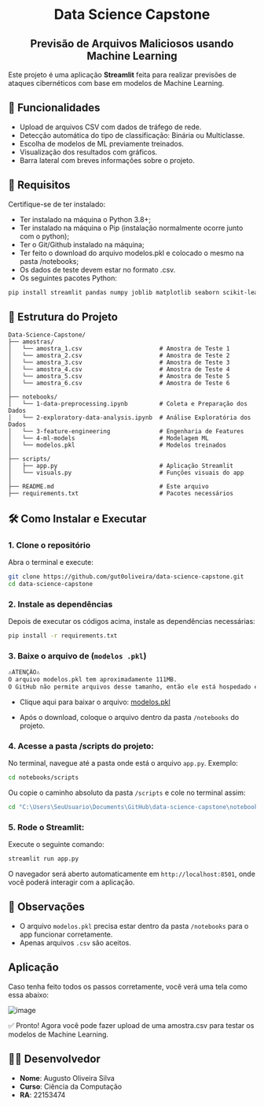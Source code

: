 <h1 align="center">Data Science Capstone</h1>
<h2 align="center">Previsão de Arquivos Maliciosos usando Machine Learning</h2>

Este projeto é uma aplicação **Streamlit** feita para realizar previsões de ataques cibernéticos com base em modelos de Machine Learning.

## 🚀 Funcionalidades

- Upload de arquivos CSV com dados de tráfego de rede.
- Detecção automática do tipo de classificação: Binária ou Multiclasse.
- Escolha de modelos de ML previamente treinados.
- Visualização dos resultados com gráficos.
- Barra lateral com breves informações sobre o projeto.

## 🧩 Requisitos

Certifique-se de ter instalado:

- Ter instalado na máquina o Python 3.8+;
- Ter instalado na máquina o Pip (instalação normalmente ocorre junto com o python);
- Ter o Git/Github instalado na máquina;
- Ter feito o download do arquivo modelos.pkl e colocado o mesmo na pasta /notebooks;
- Os dados de teste devem estar no formato .csv.
- Os seguintes pacotes Python:
```bash
pip install streamlit pandas numpy joblib matplotlib seaborn scikit-learn xgboost streamlit-lottie os datetime requests
```

## 📁 Estrutura do Projeto

```
Data-Science-Capstone/
├── amostras/
│   └── amostra_1.csv                      # Amostra de Teste 1
│   └── amostra_2.csv                      # Amostra de Teste 2
│   └── amostra_3.csv                      # Amostra de Teste 3
│   └── amostra_4.csv                      # Amostra de Teste 4
│   └── amostra_5.csv                      # Amostra de Teste 5
│   └── amostra_6.csv                      # Amostra de Teste 6
│
├── notebooks/
│   └── 1-data-preprocessing.ipynb         # Coleta e Preparação dos Dados
│   └── 2-exploratory-data-analysis.ipynb  # Análise Exploratória dos Dados
│   └── 3-feature-engineering              # Engenharia de Features
│   └── 4-ml-models                        # Modelagem ML
│   └── modelos.pkl                        # Modelos treinados
│
├── scripts/
│   ├── app.py                             # Aplicação Streamlit
│   └── visuals.py                         # Funções visuais do app
│
├── README.md                              # Este arquivo
├── requirements.txt                       # Pacotes necessários
```

## 🛠️ Como Instalar e Executar

### 1. Clone o repositório

Abra o terminal e execute:

```bash
git clone https://github.com/gut0oliveira/data-science-capstone.git
cd data-science-capstone
```


### 2. Instale as dependências
Depois de executar os códigos acima, instale as dependências necessárias:

```bash
pip install -r requirements.txt
```

### 3. Baixe o arquivo de (`modelos .pkl`)

```bash
⚠️ATENÇÃO⚠️
O arquivo modelos.pkl tem aproximadamente 111MB.
O GitHub não permite arquivos desse tamanho, então ele está hospedado externamente.
```
- Clique aqui para baixar o arquivo: <a href="https://drive.google.com/uc?export=download&id=1wWmQbKhzWJxsIQc_MfjYCEfkIgvdvHi2" target="_blank">modelos.pkl</a>

- Após o download, coloque o arquivo dentro da pasta `/notebooks` do projeto.

### 4. Acesse a pasta /scripts do projeto:

No terminal, navegue até a pasta onde está o arquivo `app.py`. Exemplo:

```bash
cd notebooks/scripts
```
Ou copie o caminho absoluto da pasta `/scripts` e cole no terminal assim:
```bash
cd "C:\Users\SeuUsuario\Documents\GitHub\data-science-capstone\notebooks\scripts"
```

### 5. Rode o Streamlit:

Execute o seguinte comando:
```bash
streamlit run app.py
```
O navegador será aberto automaticamente em `http://localhost:8501`, onde você poderá interagir com a aplicação.

## 📌 Observações

- O arquivo `modelos.pkl` precisa estar dentro da pasta `/notebooks` para o app funcionar corretamente.
- Apenas arquivos `.csv` são aceitos.

## Aplicação

Caso tenha feito todos os passos corretamente, você verá uma tela como essa abaixo:

![image](https://github.com/user-attachments/assets/55744db9-be76-4eef-ba8b-abe72ded8d08)


✅ Pronto! Agora você pode fazer upload de uma amostra.csv para testar os modelos de Machine Learning.

## 👨‍💻 Desenvolvedor

- **Nome**: Augusto Oliveira Silva
- **Curso**: Ciência da Computação
- **RA**: 22153474
